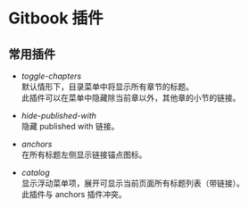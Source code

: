 #	Gitbook 插件

##	常用插件

*	*toggle-chapters*  
	默认情形下，目录菜单中将显示所有章节的标题。  
	此插件可以在菜单中隐藏除当前章以外，其他章的小节的链接。

*	*hide-published-with*  
	隐藏 published with 链接。

*	*anchors*  
	在所有标题左侧显示链接锚点图标。

*	*catalog*  
	显示浮动菜单项，展开可显示当前页面所有标题列表（带链接）。  
	此插件与 anchors 插件冲突。
